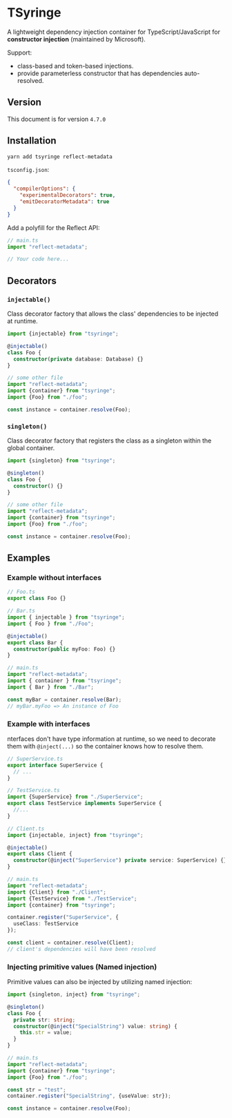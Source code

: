 # TSyringe

A lightweight dependency injection container for TypeScript/JavaScript for **constructor injection** (maintained by Microsoft).

Support:
- class-based and token-based injections.
- provide parameterless constructor that has dependencies auto-resolved.

## Version

This document is for version `4.7.0`


## Installation

```bash
yarn add tsyringe reflect-metadata
```

`tsconfig.json`:

```json
{
  "compilerOptions": {
    "experimentalDecorators": true,
    "emitDecoratorMetadata": true
  }
}
```

Add a polyfill for the Reflect API:

```js
// main.ts
import "reflect-metadata";

// Your code here...
```

## Decorators

### `injectable()`

Class decorator factory that allows the class' dependencies to be injected at runtime.

```ts
import {injectable} from "tsyringe";

@injectable()
class Foo {
  constructor(private database: Database) {}
}

// some other file
import "reflect-metadata";
import {container} from "tsyringe";
import {Foo} from "./foo";

const instance = container.resolve(Foo);
```


### `singleton()`

Class decorator factory that registers the class as a singleton within the global container.

```ts
import {singleton} from "tsyringe";

@singleton()
class Foo {
  constructor() {}
}

// some other file
import "reflect-metadata";
import {container} from "tsyringe";
import {Foo} from "./foo";

const instance = container.resolve(Foo);
```


## Examples

### Example without interfaces

```ts
// Foo.ts
export class Foo {}
```

```ts
// Bar.ts
import { injectable } from "tsyringe";
import { Foo } from "./Foo";

@injectable()
export class Bar {
  constructor(public myFoo: Foo) {}
}
```

```ts
// main.ts
import "reflect-metadata";
import { container } from "tsyringe";
import { Bar } from "./Bar";

const myBar = container.resolve(Bar);
// myBar.myFoo => An instance of Foo
```

### Example with interfaces

nterfaces don't have type information at runtime, so we need to decorate them with `@inject(...)` so the container knows how to resolve them.

```ts
// SuperService.ts
export interface SuperService {
  // ...
}
```

```ts
// TestService.ts
import {SuperService} from "./SuperService";
export class TestService implements SuperService {
  //...
}
```

```ts
// Client.ts
import {injectable, inject} from "tsyringe";

@injectable()
export class Client {
  constructor(@inject("SuperService") private service: SuperService) {}
}
```

```ts
// main.ts
import "reflect-metadata";
import {Client} from "./Client";
import {TestService} from "./TestService";
import {container} from "tsyringe";

container.register("SuperService", {
  useClass: TestService
});

const client = container.resolve(Client);
// client's dependencies will have been resolved
```


### Injecting primitive values (Named injection)

Primitive values can also be injected by utilizing named injection:

```ts
import {singleton, inject} from "tsyringe";

@singleton()
class Foo {
  private str: string;
  constructor(@inject("SpecialString") value: string) {
    this.str = value;
  }
}
```

```ts
// main.ts
import "reflect-metadata";
import {container} from "tsyringe";
import {Foo} from "./foo";

const str = "test";
container.register("SpecialString", {useValue: str});

const instance = container.resolve(Foo);
```
